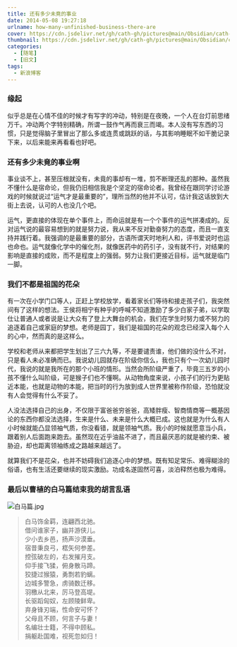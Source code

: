 ```yaml
---
title: 还有多少未竟的事业
date: 2014-05-08 19:27:18
urlname: how-many-unfinished-business-there-are
cover: https://cdn.jsdelivr.net/gh/cath-gh/pictures@main/Obsidian/cath-gh.github.io/%E6%BC%AB%E6%BC%AB%E9%95%BF%E8%B7%AF.webp
thumbnail: https://cdn.jsdelivr.net/gh/cath-gh/pictures@main/Obsidian/cath-gh.github.io/%E6%BC%AB%E6%BC%AB%E9%95%BF%E8%B7%AF.webp
categories:
  - [随笔]
  - [旧文]
tags:
  - 新浪博客
---
```

### 缘起

似乎总是在心情不佳的时候才有写字的冲动，特别是在夜晚，一个人在台灯前思绪万千。冲动两个字特别精确，所谓一鼓作气再而衰三而竭。本人没有写东西的习惯，只是觉得脑子里冒出了那么多或连贯或跳跃的话，与其影响睡眠不如干脆记录下来，以后来能来再看看也好吧。  

<!--more-->

### 还有多少未竟的事业啊
  
事业谈不上，甚至压根就没有，未竟的事却有一堆，剪不断理还乱的那种。虽然我不懂什么是宿命论，但我仍旧相信我是个坚定的宿命论者。我曾经在跟同学讨论游戏的时候就说过“运气才是最重要的”，理所当然的他并不认可，估计我这话放到大街上去说，认可的人也没几个吧。

运气，更直接的体现在单个事件上，而命运就是有一个个事件的运气拼凑成的。反对运气说的最容易想到的就是努力说，我从来不反对勤奋努力的态度，而且一直支持并践行着。我强调的是最重要的部分，古语所谓天时地利人和，评书爱说时也运也命也。运气就像化学中的催化剂，就像医药中的药引子，没有就不行，对结果的影响是直接的成败，而不是程度上的强弱。努力让我们更接近目标，运气就是临门一脚。

### 我们不都是祖国的花朵

有一次在小学门口等人，正赶上学校放学，看着家长们等待和接走孩子们，我突然间有了这样的想法。王侯将相宁有种乎的呼喊不知道激励了多少白家子弟，以学取仕让普通人或者说是让大众有了登上大舞台的机会，我们在学生时努力或不努力的追逐着自己或家庭的梦想。老师是园丁，我们是祖国的花朵的观念已经深入每个人的心中，然而真的是这样么。

学校和老师从来都把学生划出了三六九等，不是要谴责谁，他们做的没什么不对，只是看人未必准确而已。我说幼儿园就存在阶级你信么，我也只有个一次幼儿园时代，我说的就是我所在的那个小班的情形。当然会所阶级严重了，毕竟三五岁的小孩不懂什么叫阶级，可是猴子们也不懂啊。从动物角度来说，小孩子们的行为更贴近本能，也就是动物的本能，把当时的行为放到成人世界里被称作阶级，恐怕就没有人会觉得有什么不妥了。

人没法选择自己的出身，不仅限于富爸爸穷爸爸，高矮胖瘦、智商情商等一概基因论的东西你都没法选择，生来是什么、未来是什么大概已成。这也就是为什么有人小时候就能凸显领袖气质，你没看错，就是领袖气质。我小的时候就愿意当小兵，跟着别人后面跑来跑去。虽然现在近乎油盐不进了，而且最厌恶的就是被约束、被胁迫，却也距离领袖练成之路越来越远了。

就算我们不是花朵，也并不妨碍我们追逐心中的梦想。既有知足常乐、难得糊涂的俗语，也有生活还要继续的现实激励。功成名遂固然可喜，淡泊释然也极为难得。

### 最后以曹植的白马篇结束我的胡言乱语

![白马篇.jpg](https://cdn.jsdelivr.net/gh/cath-gh/pictures@main/Obsidian/cath-gh.github.io/%E7%99%BD%E9%A9%AC%E7%AF%87.webp)


>白马饰金羁，连翩西北驰。  
>借问谁家子，幽并游侠儿。  
>少小去乡邑，扬声沙漠垂。  
>宿昔秉良弓，楛矢何参差。  
>控弦破左的，右发摧月支。  
>仰手接飞猱，俯身散马蹄。  
>狡捷过猴猿，勇剽若豹螭。  
>边城多警急，虏骑数迁移。  
>羽檄从北来，厉马登高堤。  
>长驱蹈匈奴，左顾陵鲜卑。  
>弃身锋刃端，性命安可怀？  
>父母且不顾，何言子与妻！  
>名编壮士籍，不得中顾私。  
>捐躯赴国难，视死忽如归！ 
